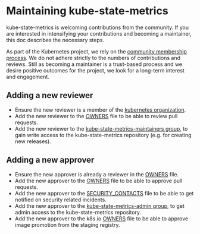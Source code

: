 # Maintaining kube-state-metrics

kube-state-metrics is welcoming contributions from the community. If you are interested in intensifying your contributions and becoming a maintainer, this doc describes the necessary steps.

As part of the Kubernetes project, we rely on the [community membership process](https://github.com/kubernetes/community/blob/master/community-membership.md). We do not adhere strictly to the numbers of contributions and reviews. Still as becoming a maintainer is a trust-based process and we desire positive outcomes for the project, we look for a long-term interest and engagement.

## Adding a new reviewer
* Ensure the new reviewer is a member of the [kubernetes organization](https://github.com/kubernetes/org/blob/main/config/kubernetes/org.yaml).
* Add the new reviewer to the [OWNERS](OWNERS) file to be able to review pull requests.
* Add the new reviewer to the [kube-state-metrics-maintainers group](https://github.com/kubernetes/org/blob/main/config/kubernetes/sig-instrumentation/teams.yaml), to gain write access to the kube-state-metrics repository (e.g. for creating new releases).


## Adding a new approver
* Ensure the new approver is already a reviewer in the [OWNERS](OWNERS) file.
* Add the new approver to the [OWNERS](OWNERS) file to be able to approve pull requests.
* Add the new approver to the [SECURITY_CONTACTS](SECURITY_CONTACTS) file to be able to get notified on security related incidents.
* Add the new approver to the [kube-state-metrics-admin group](https://github.com/kubernetes/org/blob/main/config/kubernetes/sig-instrumentation/teams.yaml), to get admin access to the kube-state-metrics repository.
* Add the new approver to the k8s.io [OWNERS](https://github.com/kubernetes/k8s.io/blob/main/k8s.gcr.io/images/k8s-staging-kube-state-metrics/OWNERS) file to be able to approve image promotion from the staging registry.
